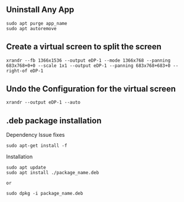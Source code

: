 ## Uninstall Any App
```
sudo apt purge app_name
sudo apt autoremove
```
## Create a virtual screen to split the screen
```
xrandr --fb 1366x1536 --output eDP-1 --mode 1366x768 --panning 683x768+0+0 --scale 1x1 --output eDP-1 --panning 683x768+683+0 --right-of eDP-1
```
## Undo the Configuration for the virtual screen
```
xrandr --output eDP-1 --auto
```
## .deb package installation
Dependency Issue fixes
```
sudo apt-get install -f
```
Installation
```
sudo apt update
sudo apt install ./package_name.deb

or

sudo dpkg -i package_name.deb
```
